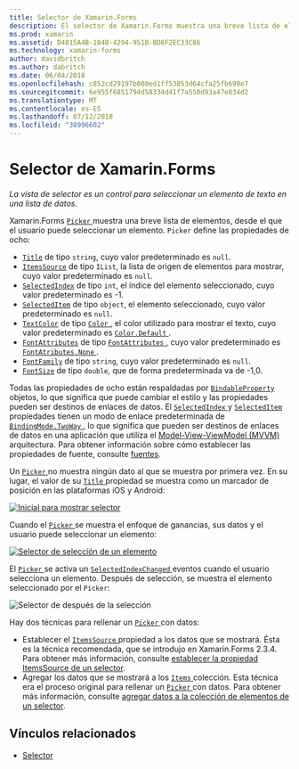 ```yaml
---
title: Selector de Xamarin.Forms
description: El selector de Xamarin.Forms muestra una breve lista de elementos, desde el que el usuario puede seleccionar un elemento. En este artículo se explica cómo usar la clase del selector para seleccionar un elemento de texto de una lista de datos.
ms.prod: xamarin
ms.assetid: D4815A4B-104B-4294-951B-BD8F2EC33C86
ms.technology: xamarin-forms
author: davidbritch
ms.author: dabritch
ms.date: 06/04/2018
ms.openlocfilehash: c852cd29197b000ed1ff53853d64cfa25fb699e7
ms.sourcegitcommit: 6e955f6851794d58334d41f7a550d93a47e834d2
ms.translationtype: MT
ms.contentlocale: es-ES
ms.lasthandoff: 07/12/2018
ms.locfileid: "38996602"
---
```

# <a name="xamarinforms-picker"></a>Selector de Xamarin.Forms

_La vista de selector es un control para seleccionar un elemento de texto en una lista de datos._

Xamarin.Forms [ `Picker` ](xref:Xamarin.Forms.Picker) muestra una breve lista de elementos, desde el que el usuario puede seleccionar un elemento. `Picker` define las propiedades de ocho:

- [`Title`](xref:Xamarin.Forms.Picker.Title) de tipo `string`, cuyo valor predeterminado es `null`.
- [`ItemsSource`](xref:Xamarin.Forms.Picker.ItemsSource) de tipo `IList`, la lista de origen de elementos para mostrar, cuyo valor predeterminado es `null`.
- [`SelectedIndex`](xref:Xamarin.Forms.Picker.SelectedIndex) de tipo `int`, el índice del elemento seleccionado, cuyo valor predeterminado es -1.
- [`SelectedItem`](xref:Xamarin.Forms.Picker.SelectedItem) de tipo `object`, el elemento seleccionado, cuyo valor predeterminado es `null`.
- [`TextColor`](xref:Xamarin.Forms.Picker.TextColor) de tipo [ `Color` ](xref:Xamarin.Forms.Color), el color utilizado para mostrar el texto, cuyo valor predeterminado es [ `Color.Default` ](xref:Xamarin.Forms.Color.Default).
- [`FontAttributes`](xref:Xamarin.Forms.Picker.FontAttributes) de tipo [ `FontAttributes` ](xref:Xamarin.Forms.FontAttributes), cuyo valor predeterminado es [ `FontAtributes.None` ](xref:Xamarin.Forms.FontAttributes.None).
- [`FontFamily`](xref:Xamarin.Forms.Picker.FontFamily) de tipo `string`, cuyo valor predeterminado es `null`.
- [`FontSize`](xref:Xamarin.Forms.Picker.FontSize) de tipo `double`, que de forma predeterminada va de -1,0.

Todas las propiedades de ocho están respaldadas por [ `BindableProperty` ](xref:Xamarin.Forms.BindableProperty) objetos, lo que significa que puede cambiar el estilo y las propiedades pueden ser destinos de enlaces de datos. El [ `SelectedIndex` ](xref:Xamarin.Forms.Picker.SelectedIndex) y [ `SelectedItem` ](xref:Xamarin.Forms.Picker.SelectedItem) propiedades tienen un modo de enlace predeterminada de [ `BindingMode.TwoWay` ](xref:Xamarin.Forms.BindingMode.TwoWay), lo que significa que pueden ser destinos de enlaces de datos en una aplicación que utiliza el [Model-View-ViewModel (MVVM)](~/xamarin-forms/enterprise-application-patterns/mvvm.md) arquitectura. Para obtener información sobre cómo establecer las propiedades de fuente, consulte [fuentes](~/xamarin-forms/user-interface/text/fonts.md).

Un [ `Picker` ](xref:Xamarin.Forms.Picker) no muestra ningún dato al que se muestra por primera vez. En su lugar, el valor de su [ `Title` ](xref:Xamarin.Forms.Picker.Title) propiedad se muestra como un marcador de posición en las plataformas iOS y Android:

[![](images/picker-initial.png "Inicial para mostrar selector")](images/picker-initial-large.png#lightbox "inicial para mostrar selector")

Cuando el [ `Picker` ](xref:Xamarin.Forms.Picker) se muestra el enfoque de ganancias, sus datos y el usuario puede seleccionar un elemento:

[![](images/picker-selection.png "Selector de selección de un elemento")](images/picker-selection-large.png#lightbox "selector de selección de un elemento")

El [ `Picker` ](xref:Xamarin.Forms.Picker) se activa un [ `SelectedIndexChanged` ](xref:Xamarin.Forms.Picker.SelectedIndexChanged) eventos cuando el usuario selecciona un elemento. Después de selección, se muestra el elemento seleccionado por el `Picker`:

![](images/picker-after-selection.png "Selector de después de la selección")

Hay dos técnicas para rellenar un [ `Picker` ](xref:Xamarin.Forms.Picker) con datos:

- Establecer el [ `ItemsSource` ](xref:Xamarin.Forms.Picker.ItemsSource) propiedad a los datos que se mostrará. Ésta es la técnica recomendada, que se introdujo en Xamarin.Forms 2.3.4. Para obtener más información, consulte [establecer la propiedad ItemsSource de un selector](populating-itemssource.md).
- Agregar los datos que se mostrará a los [ `Items` ](xref:Xamarin.Forms.Picker.Items) colección. Esta técnica era el proceso original para rellenar un [ `Picker` ](xref:Xamarin.Forms.Picker) con datos. Para obtener más información, consulte [agregar datos a la colección de elementos de un selector](populating-items.md).

## <a name="related-links"></a>Vínculos relacionados

- [Selector](xref:Xamarin.Forms.Picker)
